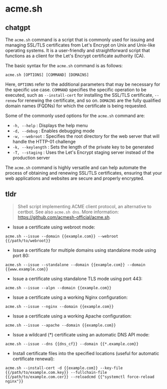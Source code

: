 # acme.sh 
## chatgpt 
The `acme.sh` command is a script that is commonly used for issuing and managing SSL/TLS certificates from Let's Encrypt on Unix and Unix-like operating systems. It is a user-friendly and straightforward script that functions as a client for the Let's Encrypt certificate authority (CA).

The basic syntax for the `acme.sh` command is as follows:

```
acme.sh [OPTIONS] [COMMAND] [DOMAINS]
```

Here, `OPTIONS` refer to the additional parameters that may be necessary for the specific use case. `COMMAND` specifies the specific operation to be executed, such as `--install-cert` for installing the SSL/TLS certificate, `--renew` for renewing the certificate, and so on. `DOMAINS` are the fully qualified domain names (FQDNs) for which the certificate is being requested. 

Some of the commonly used options for the `acme.sh` command are:

- `-h, --help` : Displays the help menu
- `-d, --debug` : Enables debugging mode
- `-w, --webroot` : Specifies the root directory for the web server that will handle the HTTP-01 challenge
- `-k, --keylength` : Sets the length of the private key to be generated
- `-T, --staging` : Uses the Let's Encrypt staging server instead of the production server

The `acme.sh` command is highly versatile and can help automate the process of obtaining and renewing SSL/TLS certificates, ensuring that your web applications and websites are secure and properly encrypted. 

## tldr 
 
> Shell script implementing ACME client protocol, an alternative to certbot.
> See also `acme.sh dns`.
> More information: <https://github.com/acmesh-official/acme.sh>.

- Issue a certificate using webroot mode:

`acme.sh --issue --domain {{example.com}} --webroot {{/path/to/webroot}}`

- Issue a certificate for multiple domains using standalone mode using port 80:

`acme.sh --issue --standalone --domain {{example.com}} --domain {{www.example.com}}`

- Issue a certificate using standalone TLS mode using port 443:

`acme.sh --issue --alpn --domain {{example.com}}`

- Issue a certificate using a working Nginx configuration:

`acme.sh --issue --nginx --domain {{example.com}}`

- Issue a certificate using a working Apache configuration:

`acme.sh --issue --apache --domain {{example.com}}`

- Issue a wildcard (\*) certificate using an automatic DNS API mode:

`acme.sh --issue --dns {{dns_cf}} --domain {{*.example.com}}`

- Install certificate files into the specified locations (useful for automatic certificate renewal):

`acme.sh --install-cert -d {{example.com}} --key-file {{/path/to/example.com.key}} --fullchain-file {{/path/to/example.com.cer}} --reloadcmd {{"systemctl force-reload nginx"}}`
